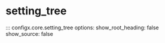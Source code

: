 # setting_tree

::: configx.core.setting_tree
    options:
      show_root_heading: false
      show_source: false
